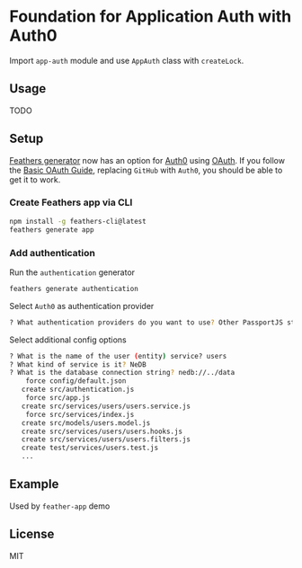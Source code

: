 # Foundation for Application Auth with Auth0

Import `app-auth` module and use `AppAuth` class with `createLock`.

## Usage

TODO

## Setup

[Feathers generator](https://github.com/feathersjs/generator-feathers) now has an option for [Auth0](auth0.com/) using [OAuth](https://oauth.net/). If you follow the [Basic OAuth Guide](https://docs.feathersjs.com/guides/auth/recipe.oauth-basic.html), replacing `GitHub` with `Auth0`, you should be able to get it to work.

### Create Feathers app via CLI

```bash
npm install -g feathers-cli@latest
feathers generate app
```

### Add authentication

Run the `authentication` generator

```bash
feathers generate authentication
```

Select `Auth0` as authentication provider

```bash
? What authentication providers do you want to use? Other PassportJS strategies not in this list can still be configured manually. Auth0
```

Select additional config options

```bash
? What is the name of the user (entity) service? users
? What kind of service is it? NeDB
? What is the database connection string? nedb://../data
    force config/default.json
   create src/authentication.js
    force src/app.js
   create src/services/users/users.service.js
    force src/services/index.js
   create src/models/users.model.js
   create src/services/users/users.hooks.js
   create src/services/users/users.filters.js
   create test/services/users.test.js
   ...
```

## Example

Used by `feather-app` demo

## License

MIT
